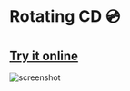 # Rotating CD 💿

## [Try it online](https://alesbe.github.io/css-rotating-cd/)
![screenshot](https://i.imgur.com/keISzx0.png)